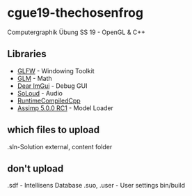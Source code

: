 # cgue19-thechosenfrog
Computergraphik Übung SS 19 - OpenGL & C++

## Libraries
- [GLFW](https://www.glfw.org/) - Windowing Toolkit
- [GLM](https://github.com/g-truc/glm) - Math
- [Dear ImGui](https://github.com/ocornut/imgui) - Debug GUI
- [SoLoud](https://github.com/jarikomppa/soloud) - Audio
- [RuntimeCompiledCpp](https://github.com/RuntimeCompiledCPlusPlus/RuntimeCompiledCPlusPlus)
- [Assimp 5.0.0 RC1](https://github.com/assimp/assimp) - Model Loader


## which files to upload
.sln-Solution
external, content folder

## don't upload
.sdf - Intellisens Database
.suo, .user - User settings
bin/build
